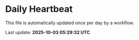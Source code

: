 # Daily Heartbeat
This file is automatically updated once per day by a workflow.

Last update: **2025-10-03 05:29:32 UTC**
